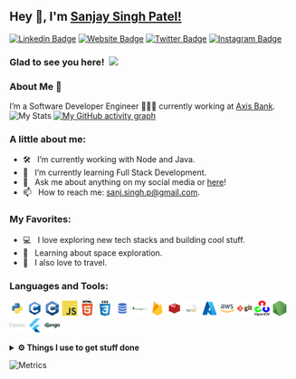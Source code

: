 ## Hey 👋, I'm [Sanjay Singh Patel!](https://github.com/sanjay-singh-patel/)

[![Linkedin Badge](https://img.shields.io/badge/-LinkedIn-0e76a8?style=flat-square&logo=Linkedin&logoColor=white)](https://linkedin.com/in/sanjay-singh-patel)
[![Website Badge](https://img.shields.io/badge/Website-3b5998?style=flat-square&logo=google-chrome&logoColor=white)](https://sanjay-singh-patel.netlify.app)
[![Twitter Badge](https://img.shields.io/badge/-Twitter-00acee?style=flat-square&logo=Twitter&logoColor=white)](https://twitter.com/sanjay_s_patel)
[![Instagram Badge](https://img.shields.io/badge/-Instagram-e4405f?style=flat-square&logo=Instagram&logoColor=white)](https://instagram.com/sanjay_singh_patel/)

### Glad to see you here! &nbsp;![](https://visitor-badge.laobi.icu/badge?page_id=sanjay-singh-patel.sanjay-singh-patel)

### About Me 🚀
I’m a Software Developer Engineer 👨🏻‍💻 currently working at [Axis Bank](https://www.axisbank.com). <br>
![My Stats](https://github-readme-stats.vercel.app/api?username=sanjay-singh-patel&show_icons=true&hide_border=true)
[![My GitHub activity graph](https://activity-graph.herokuapp.com/graph?username=sanjay-singh-patel&theme=xcode)](https://git.io/sanjay-singh-patel)

### A little about me:
- 🛠 &nbsp; I’m currently working with Node and Java.
- 🚀 &nbsp; I’m currently learning Full Stack Development.
- 💬 &nbsp; Ask me about anything on my social media or [here](https://github.com/sanjay-singh-patel/sanjay-singh-patel/issues/)!
- 📫 &nbsp; How to reach me: sanj.singh.p@gmail.com.

<!-- - 📝 &nbsp; Checkout my [Resume](https://github.com/sanjay-singh-patel/sanjay-singh-patel/resume.pdf). -->

### My Favorites:
- 💻 &nbsp; I love exploring new tech stacks and building cool stuff.
- 🌠 &nbsp; Learning about space exploration.
- 🌆 &nbsp; I also love to travel.

### Languages and Tools:
<code><img height="27" src="https://raw.githubusercontent.com/github/explore/80688e429a7d4ef2fca1e82350fe8e3517d3494d/topics/python/python.png" alt="python"></code>
<code><img height="27" src="https://raw.githubusercontent.com/github/explore/80688e429a7d4ef2fca1e82350fe8e3517d3494d/topics/c/c.png" alt="c"></code>
<code><img height="27" src="https://raw.githubusercontent.com/github/explore/80688e429a7d4ef2fca1e82350fe8e3517d3494d/topics/cpp/cpp.png" alt="cpp"></code>
<code><img height="27" src="https://raw.githubusercontent.com/github/explore/80688e429a7d4ef2fca1e82350fe8e3517d3494d/topics/javascript/javascript.png" alt="javascript"></code>
<code><img height="27" src="https://raw.githubusercontent.com/github/explore/80688e429a7d4ef2fca1e82350fe8e3517d3494d/topics/html/html.png" alt="html"></code>
<code><img height="27" src="https://raw.githubusercontent.com/github/explore/80688e429a7d4ef2fca1e82350fe8e3517d3494d/topics/css/css.png" alt="css"></code>
<code><img height="27" src="https://raw.githubusercontent.com/github/explore/80688e429a7d4ef2fca1e82350fe8e3517d3494d/topics/sql/sql.png" alt="sql"></code>
<code><img height="27" src="https://raw.githubusercontent.com/github/explore/80688e429a7d4ef2fca1e82350fe8e3517d3494d/topics/mongodb/mongodb.png" alt="mongodb"></code>
<code><img height="27" src="https://raw.githubusercontent.com/github/explore/80688e429a7d4ef2fca1e82350fe8e3517d3494d/topics/firebase/firebase.png" alt="firebase"></code>
<code><img height="27" src="https://raw.githubusercontent.com/github/explore/80688e429a7d4ef2fca1e82350fe8e3517d3494d/topics/redis/redis.png" alt="redis"></code>
<code><img height="27" src="https://raw.githubusercontent.com/github/explore/80688e429a7d4ef2fca1e82350fe8e3517d3494d/topics/mysql/mysql.png" alt="mysql"></code>
<code><img height="27" src="https://raw.githubusercontent.com/github/explore/80688e429a7d4ef2fca1e82350fe8e3517d3494d/topics/azure/azure.png" alt="azure"></code>
<code><img height="27" src="https://raw.githubusercontent.com/github/explore/80688e429a7d4ef2fca1e82350fe8e3517d3494d/topics/aws/aws.png" alt="aws"></code>
<code><img height="27" src="https://raw.githubusercontent.com/github/explore/80688e429a7d4ef2fca1e82350fe8e3517d3494d/topics/git/git.png" alt="git"></code>
<code><img height="27" src="https://raw.githubusercontent.com/github/explore/80688e429a7d4ef2fca1e82350fe8e3517d3494d/topics/opencv/opencv.png" alt="opencv"></code>
<code><img height="27" src="https://raw.githubusercontent.com/github/explore/80688e429a7d4ef2fca1e82350fe8e3517d3494d/topics/nodejs/nodejs.png" alt="nodejs"></code>
<code><img height="27" src="https://raw.githubusercontent.com/github/explore/80688e429a7d4ef2fca1e82350fe8e3517d3494d/topics/express/express.png" alt="express"></code>
<code><img height="27" src="https://raw.githubusercontent.com/github/explore/80688e429a7d4ef2fca1e82350fe8e3517d3494d/topics/flutter/flutter.png" alt="flutter"></code>
<code><img height="27" src="https://raw.githubusercontent.com/github/explore/80688e429a7d4ef2fca1e82350fe8e3517d3494d/topics/django/django.png" alt="django"></code>

<details>
  <summary><b>⚙️ Things I use to get stuff done</b></summary>
  <ul>
    <li><b>OS:</b> Ubuntu 22.04</li>
    <li><b>Laptop:</b> Acer Predator (i9)</li>
    <li><b>Browser:</b> Brave Browser</li>
    <li><b>Code Editor:</b> VSCode</li>
  </ul>
</details>

![Metrics](https://metrics.lecoq.io/sanjay-singh-patel?template=classic&config.timezone=Asia%2FCalcutta)
